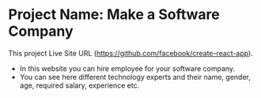 # Project Name: Make a Software Company

This project Live Site URL (https://github.com/facebook/create-react-app).

* In this website you can hire employee for your software company.
* You can see here different technology experts and their name, gender, age, required salary, experience etc.

